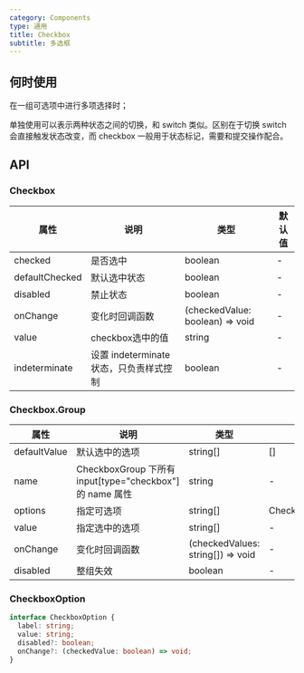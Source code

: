 ```yaml
---
category: Components
type: 通用
title: Checkbox
subtitle: 多选框
---
```


## 何时使用

在一组可选项中进行多项选择时；

单独使用可以表示两种状态之间的切换，和 switch 类似。区别在于切换 switch 会直接触发状态改变，而 checkbox 一般用于状态标记，需要和提交操作配合。

## API

### Checkbox

| 属性 | 说明 | 类型 | 默认值 |
| --- | --- | ---  | ---   |
| checked | 是否选中 | boolean | - |
| defaultChecked | 默认选中状态 | boolean | - |
| disabled | 禁止状态 | boolean | - |
| onChange | 变化时回调函数 | (checkedValue: boolean) => void | - |
| value | checkbox选中的值 | string | - |
| indeterminate | 设置 indeterminate 状态，只负责样式控制 | boolean | - |

### Checkbox.Group

| 属性 | 说明 | 类型 | 默认值 |
| --- | --- | ---  | ---   |
| defaultValue | 默认选中的选项 | string[] | [] |
| name | CheckboxGroup 下所有 input[type="checkbox"] 的 name 属性 | string | - |
| options | 指定可选项 | string[] | CheckboxOption[] | - |
| value | 指定选中的选项 | string[] | - |
| onChange | 变化时回调函数 | (checkedValues: string[]) => void | - |
| disabled | 整组失效 | boolean | - |

### CheckboxOption

```typescript
interface CheckboxOption {
  label: string;
  value: string;
  disabled?: boolean;
  onChange?: (checkedValue: boolean) => void;
}
```